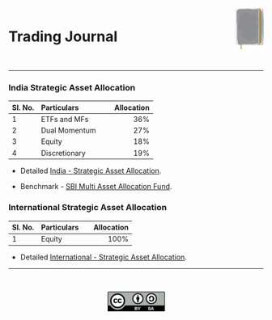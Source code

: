 <img alt="Trading Journal Logo" src="files/trading_journal_logo.svg" width="10.8%" align="right">

# <a id="jrnl"> Trading Journal </a>

</br>

---

### **India Strategic Asset Allocation**

| Sl. No.  | Particulars                        |&nbsp; &nbsp;  Allocation |
|:---------|:-----------------------------------|-------------------------:|
| 1        |  ETFs and MFs                      |                      36% |
| 2        |  Dual Momentum      &nbsp;         |                      27% |
| 3        |  Equity                            |                      18% |
| 4        |  Discretionary                     |                      19% |
    
- Detailed [India - Strategic Asset Allocation](india_saa.md).

- Benchmark - [SBI Multi Asset Allocation Fund](https://www.valueresearchonline.com/funds/17657/sbi-multi-asset-allocation-fund-direct-plan/).</br>

### **International Strategic Asset Allocation**

| Sl. No.  | Particulars                        |&nbsp; &nbsp;  Allocation |
|:---------|:-----------------------------------|-------------------------:|
| 1        |  Equity                            |                     100% |
    
- Detailed [International - Strategic Asset Allocation](international_saa.md).


---

</br>

<p align="center">
<img alt="All Rights Reserved Logo" src="files/cc_by_sa.svg" width="113">
</p>
